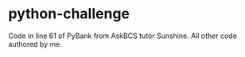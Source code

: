 # python-challenge
Code in line 61 of PyBank from AskBCS tutor Sunshine. All other code authored by me. 
